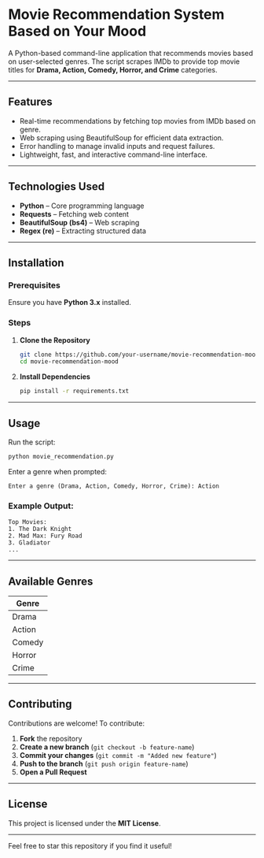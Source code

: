 # Movie Recommendation System Based on Your Mood  

A Python-based command-line application that recommends movies based on user-selected genres. The script scrapes IMDb to provide top movie titles for **Drama, Action, Comedy, Horror, and Crime** categories.  

---

## Features  
- Real-time recommendations by fetching top movies from IMDb based on genre.  
- Web scraping using BeautifulSoup for efficient data extraction.  
- Error handling to manage invalid inputs and request failures.  
- Lightweight, fast, and interactive command-line interface.  

---

## Technologies Used  
- **Python** – Core programming language  
- **Requests** – Fetching web content  
- **BeautifulSoup (bs4)** – Web scraping  
- **Regex (re)** – Extracting structured data  

---

## Installation  

### Prerequisites  
Ensure you have **Python 3.x** installed.  

### Steps  

1. **Clone the Repository**  
   ```bash
   git clone https://github.com/your-username/movie-recommendation-mood.git
   cd movie-recommendation-mood
   ```

2. **Install Dependencies**  
   ```bash
   pip install -r requirements.txt
   ```

---

## Usage  

Run the script:  
```bash
python movie_recommendation.py
```

Enter a genre when prompted:  
```
Enter a genre (Drama, Action, Comedy, Horror, Crime): Action
```

### Example Output:  
```
Top Movies:
1. The Dark Knight
2. Mad Max: Fury Road
3. Gladiator
...
```

---

## Available Genres  
| Genre   |  
|---------|  
| Drama   |  
| Action  |  
| Comedy  |  
| Horror  |  
| Crime   |  

---

## Contributing  

Contributions are welcome! To contribute:  

1. **Fork** the repository  
2. **Create a new branch** (`git checkout -b feature-name`)  
3. **Commit your changes** (`git commit -m "Added new feature"`)  
4. **Push to the branch** (`git push origin feature-name`)  
5. **Open a Pull Request**  

---

## License  

This project is licensed under the **MIT License**.  

---

Feel free to star this repository if you find it useful!  

